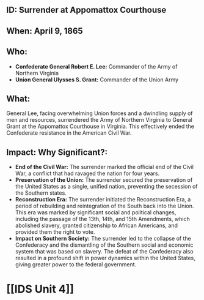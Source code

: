## ID: Surrender at Appomattox Courthouse 

## When: April 9, 1865

## Who: 
* **Confederate General Robert E. Lee:** Commander of the Army of Northern Virginia
* **Union General Ulysses S. Grant:** Commander of the Union Army 

## What: 
General Lee, facing overwhelming Union forces and a dwindling supply of men and resources, surrendered the Army of Northern Virginia to General Grant at the Appomattox Courthouse in Virginia. This effectively ended the Confederate resistance in the American Civil War.

## Impact: Why Significant?: 
* **End of the Civil War:** The surrender marked the official end of the Civil War, a conflict that had ravaged the nation for four years. 
* **Preservation of the Union:** The surrender secured the preservation of the United States as a single, unified nation, preventing the secession of the Southern states. 
* **Reconstruction Era:** The surrender initiated the Reconstruction Era, a period of rebuilding and reintegration of the South back into the Union. This era was marked by significant social and political changes, including the passage of the 13th, 14th, and 15th Amendments, which abolished slavery, granted citizenship to African Americans, and provided them the right to vote. 
* **Impact on Southern Society:** The surrender led to the collapse of the Confederacy and the dismantling of the Southern social and economic system that was based on slavery. The defeat of the Confederacy also resulted in a profound shift in power dynamics within the United States, giving greater power to the federal government.

# [[IDS Unit 4]]